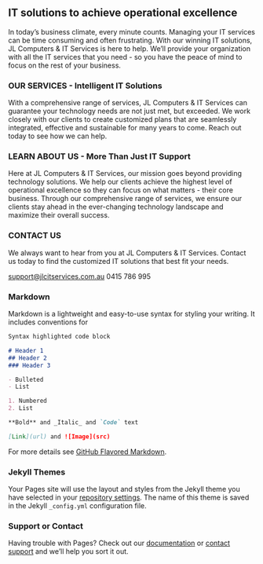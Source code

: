 ## IT solutions to achieve operational excellence

In today’s business climate, every minute counts. Managing your IT services can be time consuming and often frustrating. With our winning IT solutions, JL Computers & IT Services is here to help. We’ll provide your organization with all the IT services that you need - so you have the peace of mind to focus on the rest of your business.

### OUR SERVICES - Intelligent IT Solutions

With a comprehensive range of services, JL Computers & IT Services can guarantee your technology needs are not just met, but exceeded. We work closely with our clients to create customized plans that are seamlessly integrated, effective and sustainable for many years to come. Reach out today to see how we can help.

### LEARN ABOUT US - More Than Just IT Support

Here at JL Computers & IT Services, our mission goes beyond providing technology solutions. We help our clients achieve the highest level of operational excellence so they can focus on what matters - their core business. Through our comprehensive range of services, we ensure our clients stay ahead in the ever-changing technology landscape and maximize their overall success.

### CONTACT US

We always want to hear from you at JL Computers & IT Services. Contact us today to find the customized IT solutions that best fit your needs.

support@jlcitservices.com.au
0415 786 995



### Markdown

Markdown is a lightweight and easy-to-use syntax for styling your writing. It includes conventions for

```markdown
Syntax highlighted code block

# Header 1
## Header 2
### Header 3

- Bulleted
- List

1. Numbered
2. List

**Bold** and _Italic_ and `Code` text

[Link](url) and ![Image](src)
```

For more details see [GitHub Flavored Markdown](https://guides.github.com/features/mastering-markdown/).

### Jekyll Themes

Your Pages site will use the layout and styles from the Jekyll theme you have selected in your [repository settings](https://github.com/jlcitservices/jlcitservices.github.io/settings). The name of this theme is saved in the Jekyll `_config.yml` configuration file.

### Support or Contact

Having trouble with Pages? Check out our [documentation](https://help.github.com/categories/github-pages-basics/) or [contact support](https://github.com/contact) and we’ll help you sort it out.
